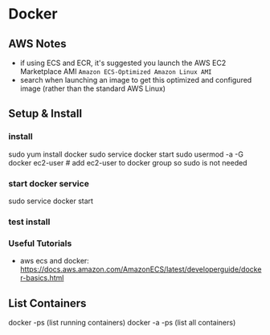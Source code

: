 Docker
======

AWS Notes
---------
- if using ECS and ECR, it's suggested you launch the AWS EC2 Marketplace AMI `Amazon ECS-Optimized Amazon Linux AMI`
- search when launching an image to get this optimized and configured image (rather than the standard AWS Linux)

Setup & Install
---------------

### install

sudo yum install docker
sudo service docker start
sudo usermod -a -G docker ec2-user # add ec2-user to docker group so sudo is not needed

### start docker service

sudo service docker start


### test install

### Useful Tutorials
- aws ecs and docker: https://docs.aws.amazon.com/AmazonECS/latest/developerguide/docker-basics.html

List Containers
---------------
docker -ps (list running containers)
docker -a -ps (list all containers)
